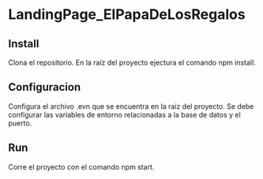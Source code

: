 # LandingPage_ElPapaDeLosRegalos

## Install
Clona el repositorio. En la raíz del proyecto ejectura el comando npm install.

## Configuracion
Configura el archivo .evn que se encuentra en la raíz del proyecto. Se debe configurar las variables de entorno relacionadas a la base de datos y el puerto.

## Run
Corre el proyecto con el comando npm start.
